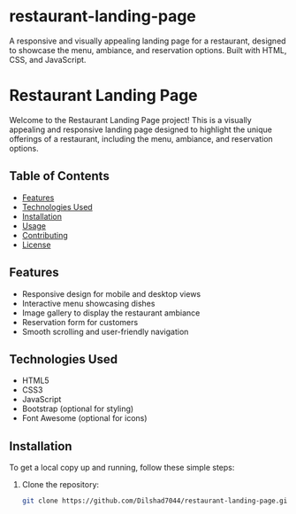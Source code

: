 # restaurant-landing-page
A responsive and visually appealing landing page for a restaurant, designed to showcase the menu, ambiance, and reservation options. Built with HTML, CSS, and JavaScript.
# Restaurant Landing Page

Welcome to the Restaurant Landing Page project! This is a visually appealing and responsive landing page designed to highlight the unique offerings of a restaurant, including the menu, ambiance, and reservation options.

## Table of Contents

- [Features](#features)
- [Technologies Used](#technologies-used)
- [Installation](#installation)
- [Usage](#usage)
- [Contributing](#contributing)
- [License](#license)

## Features

- Responsive design for mobile and desktop views
- Interactive menu showcasing dishes
- Image gallery to display the restaurant ambiance
- Reservation form for customers
- Smooth scrolling and user-friendly navigation

## Technologies Used

- HTML5
- CSS3
- JavaScript
- Bootstrap (optional for styling)
- Font Awesome (optional for icons)

## Installation

To get a local copy up and running, follow these simple steps:

1. Clone the repository:
   ```bash
   git clone https://github.com/Dilshad7044/restaurant-landing-page.git


